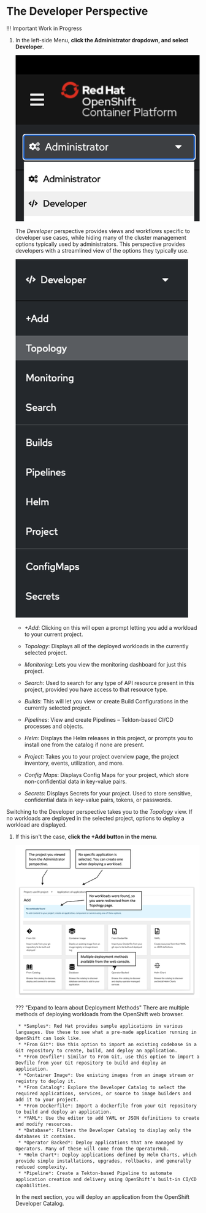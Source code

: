# The Developer Perspective

!!! Important
    Work in Progress

1. In the left-side Menu, **click the Administrator dropdown, and select Developer**.

    ![developer-perspective.png](images/developer-perspective.png)

    The *Developer* perspective provides views and workflows specific to developer use cases, while hiding many of the cluster management options typically used by administrators. This perspective provides developers with a streamlined view of the options they typically use.

    ![developer-menu.png](images/developer-menu.png)

    * *+Add*: Clicking on this will open a prompt letting you add a workload to your current project.

    * *Topology*: Displays all of the deployed workloads in the currently selected project.

    * *Monitoring*: Lets you view the monitoring dashboard for just this project.

    * *Search*: Used to search for any type of API resource present in this project, provided you have access to that resource type.

    * *Builds*: This will let you view or create Build Configurations in the currently selected project.

    * *Pipelines*: View and create Pipelines – Tekton-based CI/CD processes and objects.

    * *Helm*: Displays the Helm releases in this project, or prompts you to install one from the catalog if none are present.

    * *Project*: Takes you to your project overview page, the project inventory, events, utilization, and more.

    * *Config Maps*: Displays Config Maps for your project, which store non-confidential data in key-value pairs.

    * *Secrets*: Displays Secrets for your project. Used to store sensitive, confidential data in key-value pairs, tokens, or passwords.

Switching to the Developer perspective takes you to the *Topology* view. If no workloads are deployed in the selected project, options to deploy a workload are displayed.

1. If this isn't the case, **click the +Add button in the menu**.

    ![add-workload-notes.png](images/add-workload-notes.png)

    ??? "Expand to learn about Deployment Methods"
        There are multiple methods of deploying workloads from the OpenShift web browser.

        * *Samples*: Red Hat provides sample applications in various languages. Use these to see what a pre-made application running in OpenShift can look like.
        * *From Git*: Use this option to import an existing codebase in a Git repository to create, build, and deploy an application.
        * *From Devfile*: Similar to From Git, use this option to import a Devfile from your Git repository to build and deploy an application.
        * *Container Image*: Use existing images from an image stream or registry to deploy it.
        * *From Catalog*: Explore the Developer Catalog to select the required applications, services, or source to image builders and add it to your project.
        * *From Dockerfile*: Import a dockerfile from your Git repository to build and deploy an application.
        * *YAML*: Use the editor to add YAML or JSON definitions to create and modify resources.
        * *Database*: Filters the Developer Catalog to display only the databases it contains.
        * *Operator Backed*: Deploy applications that are managed by Operators. Many of these will come from the OperatorHub.
        * *Helm Chart*: Deploy applications defined by Helm Charts, which provide simple installations, upgrades, rollbacks, and generally reduced complexity.
        * *Pipeline*: Create a Tekton-based Pipeline to automate application creation and delivery using OpenShift’s built-in CI/CD capabilities.

    In the next section, you will deploy an application from the OpenShift Developer Catalog.